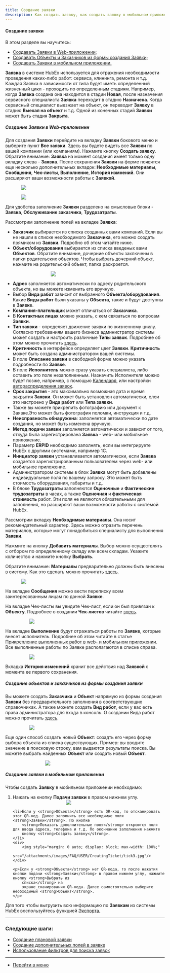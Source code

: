 ```yaml
---
title: Создание заявки
description: Как создать заявку, как создать заявку в мобильном приложении HubEx
---
```



#### Создание заявки
В этом разделе вы научитесь:
<html>
<meta charset="utf-8">
<ul>
    <li><a href="#webticket">Создавать Заявки в Web-приложении;</a></li>
    <li><a href="#webticket2">Создавать Объекты и Заказчиков из формы создания Заявки;</a></li>
    <li><a href="#mobticket">Создавать Заявки в мобильном приложении.</a></li>
</ul>
</html>

<body>
<p><strong>Заявка</strong> в системе HubEx используется для отражения необходимости проведения каких-либо работ:
    сервиса, клининга,
    ремонта и т.д. Каждая Заявка в зависимости от типа будет иметь определенный жизненный цикл - проходить по
    определенным стадиям. Например, когда <strong>Заявка</strong> создана она находится в стадии <strong>Новая</strong>,
    после назначения сервисного
    специалиста <strong>Заявка</strong> переходит в стадию <strong>Назначена</strong>. Когда сервисный специалист
    выезжает на объект, он переводит <strong>Заявку</strong>
    в стадию <strong>Выехал на объект</strong> и т.д. Одной из конечных стадий <strong>Заявки</strong> может быть стадия
    <strong>Закрыта</strong>.</p>

<h5 id="webticket">Создание Заявки в Web-приложении</h5>


<p>Для создания <strong>Заявки</strong> перейдите на вкладку <strong>Заявки</strong> бокового меню и выберите пункт
    <strong>Все заявки</strong>. Здесь вы будете видеть все
    <strong>Заявки</strong> по вашей компании (или компаниям). Нажмите кнопку <strong>Создать заявку</strong>. Обратите внимание: <strong>Заявка</strong> на момент создания имеет только одну
    вкладку слева - <strong>Заявка</strong>. После
    сохранения
    <strong>Заявки</strong> на форме появятся еще несколько дополнительных вкладок:<strong> Необходимые
        материалы</strong>, <strong>Сообщения</strong>, <strong>Чек-листы</strong>,
    <strong>Выполнение</strong>, <strong>История
        измнений</strong>. Они расширяют ваши возможности работы с <strong>Заявкой</strong>.</p>

<div>
    <img style="margin: 0 auto; display: block; max-width: 80%;"
         src="/attachments/images/FAQ/USER/CreatingTicket/NewTicket.jpg"/>
</div>

<p><div>
    <img style="margin: 0 auto; display: block; max-width: 80%;" src="/attachments/images/FAQ/USER/CreatingTicket/TicketSave.jpg"/>
</div></p>
<p>Для удобства заполнение <strong>Заявки</strong> разделено на смысловые блоки - <strong>Заявка</strong>, <strong>Обслуживание заказчика</strong>, <strong>Трудозатраты</strong>. </p>
<p>Рассмотрим заполнение полей на вкладке <strong>Заявка</strong>:</p>
<ul>
     <li><strong>Заказчик</strong> выбирается из списка созданных вами компаний. Если вы не нашли в списке необходимого
        <strong>Заказчика</strong>, его
        можно создать прямиком из <strong>Заявки</strong>. Подробно об этом читайте ниже.
    </li>
    <li><strong>Объект/оборудования</strong> выбирается из списка введеных вами <strong>Объектов</strong>. Обратите
        внимание, дочерние объекты заключены
        в папки родительских объектов. Чтобы выбрать дочерний объект, нажмите на родительский объект, папка раскроется.
    </li>

  <p>  <div>
        <img style="margin: 0 auto; display: block; max-width: 50%;" src="/attachments/images/FAQ/USER/CreatingTicket/FolderObj.jpg"/>
    </div></p>
    <li><strong>Адрес</strong> заполняется автоматически по адресу родительского объекта, но вы можете изменить его вручную.</li>
    <li>Выбор <strong>Вида работ</strong> зависит от выбранного <strong>Объекта/оборудования</strong>. Какие <strong>Виды
        работ</strong> были указаны у <strong>Объекта</strong>, такие и
        будут доступны в <strong>Заявке</strong>.
    </li>
    <li><strong>Компания-плательщик</strong> может отличаться от <strong>Заказчика</strong>.</li>
     <li>В <strong>Контактных лицах</strong> можно указать, с кем связаться по вопросам <strong>Заявки</strong>.
    </li>
    <li><strong>Тип заявки</strong> - определяет движение заявки по жизненному циклу. Согласно требованиям вашего
        бизнеса администратор
        системы может создать и настроить различные <strong>Типы заявок</strong>. Подробнее об этом можно прочитать <a href="https://wiki.hubex.ru/docs/FAQ/RU/admin/TicketType.html">здесь</a>.
    </li>
       <li><strong>Критичность</strong> в интерфейсе определяет цвет <strong>Заявки</strong>. <strong>Критичность</strong>
        может быть создана администратором вашей системы.
    </li>
    <li>В поле <strong>Описание заявки</strong> в свободной форме можно указать подробности по <strong>Заявке</strong>.</li>
        <li>В поле <strong>Исполнитель</strong> можно сразу указать специалиста, либо оставить это поле
        незаполненным.
        Назначить Исполнителя можно будет позже, например, с помощью <a
                href="https://wiki.hubex.ru/docs/FAQ/RU/user/Calendar.html">Календаря</a>, или настройки
            <a
                href="https://wiki.hubex.ru/docs/FAQ/RU/admin/RulesOfChoice.html">автораспределения заявок</a>.
    </li>
    <li><strong>Срок закрытия</strong> - это максимально возможная дата и время закрытия <strong>Заявки</strong>. Он может быть установлен автоматически,
        елси это настроено у <strong>Вида работ</strong> или <strong>Типа заявки</strong>.
    </li>
        <li>Также вы можете прикрепить фотографию или документ к Заявке.Это может быть фотография поломки, инструкция и
        т.д.
    </li>
       <li><strong>Неисправность обнаружена</strong>: заполняется автоматически по дате создания, но может быть изменена вручную.</li>
    <li><strong>Метод подачи заявки</strong> заполняется автоматически и зависит от того, откуда была зарегистрирована <strong>Заявка</strong> - web- или
        мобильное приложение.
    </li>
    <li>Параметр <strong>ERPID</strong> необходимо заполнять, если вы интегрируете HubEx с другими системами, например 1С.</li>
       <li><strong>Инициатор заявки</strong> устанавливается автоматически, если <strong>Заявка</strong> создается зарегистрированным пользователем через
        web- или мобильное приложение.
    </li>
    <li>Администратором системы в блок <strong>Заявка</strong> могут быть добавлены индивидуальные поля по вашему запросу.
        Это может быть стоимость оборудования, габариты и т.д.
    </li>
<li>В блоке <strong>Трудозатраты</strong> заполняются <strong>Оценочные</strong> и <strong>Фактические трудозатраты</strong> в часах, а также <strong>Оценочная</strong> и <strong>фактическая стоимость</strong> работ. Эти поля не являются обязательными для заполнения, но расширяют ваши возможности работы с системой HubEx.</li>
</ul>

<p>Рассмотрим вкладку <strong>Необходимые материалы</strong>. Она носит рекомендательный характер. Здесь можно отразить перечень
    материалов, которые могут понадобиться специалисту для выполнения <strong>Заявки</strong>.</p>
<p>Нажмите на кнопку <strong>Добавить материалы</strong>. Выбор можно осуществлять с отбором по определенному складу или всем
    складам. Укажите количество и нажмите кнопку <strong>Выбрать</strong>.</p>
<p>Обратите внимание: <strong>Материалы</strong> предварительно должны быть внесены в систему. Как это сделать можно прочитать <a
        href="https://wiki.hubex.ru/docs/FAQ/RU/user/Materials.html"> здесь</a>.</p>
<div>
    <img style="margin: 0 auto; display: block; max-width: 80%;" src="/attachments/images/FAQ/USER/CreatingTicket/Materials.jpg"/>
</div>

<p>На вкладке <strong>Сообщения</strong> можно вести переписку всем заинтересованным лицам по данной <strong>Заявке</strong>.</p>
<p>На вкладке Чек-листы вы увидите Чек-лист, если он был привязан к <strong>Объекту</strong>. Подробнее о создании
    <strong>Чек-листов</strong> читайте <a
            href="https://wiki.hubex.ru/docs/FAQ/RU/users/Checklists.html"> здесь</a>.</p>
<div>
    <img style="margin: 0 auto; display: block; max-width: 70%;" src="/attachments/images/FAQ/USER/CreatingTicket/CheckList.jpg"/>
</div>

<p>На вкладке <strong>Выполнение</strong> будут отражаться работы по <strong>Заявке</strong>, которые внесет исполнитель. Подробнее об этом читайте в статье <a
            href="https://wiki.hubex.ru/docs/FAQ/RU/users/AttachingFiles.html">Прикрепление выполненных работ в web- и мобильном приложении</a>. Все выполненные работы по Заявке располагаются в списке справа.</p>
<div>
    <img style="margin: 0 auto; display: block; max-width: 70%;" src="/attachments/images/FAQ/USER/CreatingTicket/Works.jpg"/>
</div>

<p>Вкладка <strong>История изменений</strong> хранит все действия над <strong>Заявкой</strong> с момента ее первого сохранения.</p>

<h5 id="webticket2">Создание объектов и заказчиков из формы создания заявки</h5>
<p>Вы можете создать <strong>Заказчика</strong> и <strong>Объект</strong> напрямую из формы создания <strong>Заявки</strong> без предварительного заполнения в
    соответствующих справочниках. А также можете создать <strong>Вид работ</strong>, если у вас есть права администратора для входа в консоль. О создании Вида работ можно прочитать <a href="https://wiki.hubex.ru/docs/FAQ/RU/admin/WorkType.html">здесь</a>.</p>
<div>
    <img style="margin: 0 auto; display: block; max-width: 70%;" src="/attachments/images/FAQ/USER/CreatingTicket/CreateCO.jpg"/>
</div>


<p>Еще один способ создать новый <strong>Объект</strong>: созадть его через форму выбора объекта из списка существующих.
    Пример: вы вводите значение в поисковую строку, вам выдаются результаты поиска. Вы можете выбрать найденных
    <strong>Объект</strong> или создать новый <strong>Объект</strong>.</p>

  <div>
       <img style="margin: 0 auto; display: block; max-width: 50%;" src="/attachments/images/FAQ/USER/CreatingTicket/SearchObj.jpg"/>
    </div>


<h5 id="mobticket">Создание заявки в мобильном приложении</h5>
<p>Чтобы создать <strong>Заявку</strong> в мобильном приложении необходимо:</p>
<ol>
    <li>Нажать на кнопку <strong>Подачи заявки</strong> в правом нижнем углу.</li>
    <div>
        <img style="margin: 0 auto; display: block; max-width: 30%;" src="/attachments/images/FAQ/USER/CreatingTicket/CreateByMobile.jpg"/>
    </div>

    <li>Если у <strong>Объекта</strong> есть QR-код, то отсканировать этот QR-код. Далее заполнить все необходимые поля <strong>Заявки</strong>. По кнопке
        <strong>Показать дополнительные поля</strong> откроются поля для ввода адреса, телефона и т.д. По окончанию заполнения нажмите
        кнопку <strong>Создать заявку</strong>.
    </li>
    <div>
        <img style="margin: 0 auto; display: block; max-width: 100%;"
             src="/attachments/images/FAQ/USER/CreatingTicket/tick3.jpg"/>
    </div>

    <p>Если у <strong>Объекта</strong> нет QR-кода, то после нажатия кнопки подачи <strong>Заявки</strong> в правом нижнем углу, нажмите кнопку <strong>Выбрать из
        списка</strong> на
        экране сканирования QR-кода. Далее самостоятельно выберите необходимый <strong>Объект</strong>.
    </p>
</ol>


<p>Для того чтобы выгрузить всю информацию по <strong>Заявкам</strong> из системы HubEx воспользуйтесь функцией <a
        href="https://wiki.hubex.ru/docs/FAQ/RU/user/Export.html#tickets"> Экспорта.</a></p>

</body>

___
### Следующие шаги:
- [Создание плановой заявки](./PlannedTickets.md)
- [Создание дополнительных полей в заявке](./AdditionalFields.md)
- [Использование фильтров для поиска заявок](./Filters.md)


___
- [Перейти в меню](http://wiki.hubex.ru)

